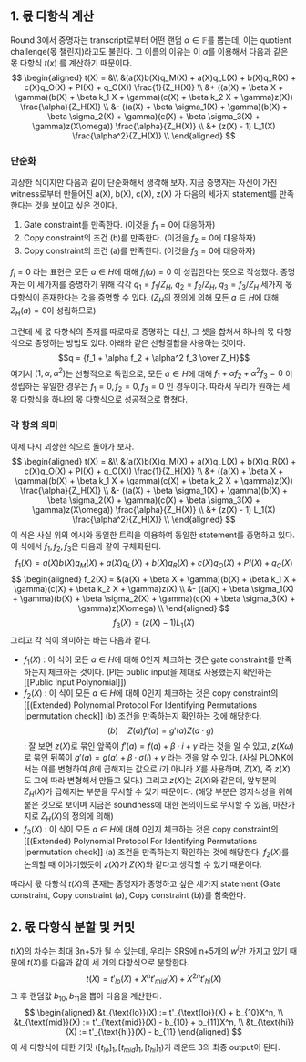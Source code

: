 ## 1. 몫 다항식 계산

Round 3에서 증명자는 transcript로부터 어떤 랜덤 $\alpha \in \mathbb{F}$를 뽑는데, 이는 quotient challenge(몫 챌린지)라고도 불린다. 그 이름의 이유는 이 $\alpha$를 이용해서 다음과 같은 몫 다항식 $t(x)$ 를 계산하기 때문이다.
$$
\begin{aligned}
t(X) = &\\ 
&(a(X)b(X)q_M(X) + a(X)q_L(X) + b(X)q_R(X) + c(X)q_O(X) + PI(X) + q_C(X)) \frac{1}{Z_H(X)} \\ 
&+ ((a(X) + \beta X + \gamma)(b(X) + \beta k_1 X + \gamma)(c(X) + \beta k_2 X + \gamma)z(X)) \frac{\alpha}{Z_H(X)} \\ 
&- ((a(X) + \beta \sigma_1(X) + \gamma)(b(X) + \beta \sigma_2(X) + \gamma)(c(X) + \beta \sigma_3(X) + \gamma)z(X\omega)) \frac{\alpha}{Z_H(X)} \\ 
&+ (z(X) - 1) L_1(X) \frac{\alpha^2}{Z_H(X)} \\
\end{aligned}
$$

### 단순화

괴상한 식이지만 다음과 같이 단순화해서 생각해 보자. 지금 증명자는 자신이 가진 witness로부터 만들어진 a(X), b(X), c(X), z(X) 가 다음의 세가지 statement를 만족한다는 것을 보이고 싶은 것이다.

1) Gate constraint를 만족한다. (이것을 $f_1 = 0$에 대응하자)
2) Copy constraint의 조건 (b)를 만족한다. (이것을 $f_2 = 0$에 대응하자)
3) Copy constraint의 조건 (a)를 만족한다. (이것을 $f_3 = 0$에 대응하자)

$f_i = 0$ 라는 표현은 모든 $a \in H$에 대해 $f_i(a) = 0$ 이 성립한다는 뜻으로 작성했다. 증명자는 이 세가지를 증명하기 위해 각각 $q_1 = f_1/Z_H$, $q_2 = f_2/Z_H$, $q_3 = f_3/Z_H$ 세가지 몫 다항식이 존재한다는 것을 증명할 수 있다. ($Z_H$의 정의에 의해 모든 $a \in H$에 대해 $Z_H(a) = 0$이 성립하므로)

그런데 세 몫 다항식의 존재를 따로따로 증명하는 대신, 그 셋을 합쳐서 하나의 몫 다항식으로 증명하는 방법도 있다. 아래와 같은 선형결합을 사용하는 것이다. $$q = {f_1 + \alpha f_2 + \alpha^2 f_3 \over Z_H}$$
여기서 $(1, \alpha, \alpha^2)$는 선형적으로 독립으로, 모든 $a \in H$에 대해 $f_1 + \alpha f_2 + \alpha^2 f_3 = 0$ 이 성립하는 유일한 경우는 $f_1=0, f_2=0, f_3=0$ 인 경우이다. 따라서 우리가 원하는 세 몫 다항식을 하나의 몫 다항식으로 성공적으로 합쳤다.


### 각 항의 의미

이제 다시 괴상한 식으로 돌아가 보자. $$
\begin{aligned}
t(X) = &\\ 
&(a(X)b(X)q_M(X) + a(X)q_L(X) + b(X)q_R(X) + c(X)q_O(X) + PI(X) + q_C(X)) \frac{1}{Z_H(X)} \\ 
&+ ((a(X) + \beta X + \gamma)(b(X) + \beta k_1 X + \gamma)(c(X) + \beta k_2 X + \gamma)z(X)) \frac{\alpha}{Z_H(X)} \\ 
&- ((a(X) + \beta \sigma_1(X) + \gamma)(b(X) + \beta \sigma_2(X) + \gamma)(c(X) + \beta \sigma_3(X) + \gamma)z(X\omega)) \frac{\alpha}{Z_H(X)} \\ 
&+ (z(X) - 1) L_1(X) \frac{\alpha^2}{Z_H(X)} \\
\end{aligned}
$$
이 식은 사실 위의 예시와 동일한 트릭을 이용하여 동일한 statement를 증명하고 있다. 이 식에서 $f_1, f_2, f_3$은 다음과 같이 구체화된다.
$$
f_1(X) = a(X)b(X)q_M(X) + a(X)q_L(X) + b(X)q_R(X) + c(X)q_O(X) + PI(X) + q_C(X)
$$
$$
\begin{aligned}
f_2(X) = &(a(X) + \beta X + \gamma)(b(X) + \beta k_1 X + \gamma)(c(X) + \beta k_2 X + \gamma)z(X) \\
&- ((a(X) + \beta \sigma_1(X) + \gamma)(b(X) + \beta \sigma_2(X) + \gamma)(c(X) + \beta \sigma_3(X) + \gamma)z(X\omega) \\
\end{aligned}
$$
$$f_3(X) = (z(X) - 1) L_1(X)$$
그리고 각 식이 의미하는 바는 다음과 같다.

- $f_1(X)$
	: 이 식이 모든 $a \in H$에 대해 0인지 체크하는 것은 gate constraint를 만족하는지 체크하는 것이다. (PI는 public input을 제대로 사용했는지 확인하는 [[Public Input Polynomial]])
- $f_2(X)$
	: 이 식이 모든 $a \in H$에 대해 0인지 체크하는 것은 copy constraint의 [[(Extended) Polynomial Protocol For Identifying Permutations |permutation check]] (b) 조건을 만족하는지 확인하는 것에 해당한다. $$(b) \quad Z(a)f'(a) =g'(a)Z(a \cdot g)$$
	: 잘 보면 $z(X)$로 묶인 앞쪽이 $f'(a) = f(a)+\beta \cdot i + \gamma$ 라는 것을 알 수 있고, $z(X\omega)$ 로 묶인 뒤쪽이 $g'(a)=g(a)+\beta \cdot \sigma(i) + \gamma$ 라는 것을 알 수 있다. (사실 PLONK에서는 이를 변형하여 $\beta$에 곱해지는 값으로 $i$가 아니라 $X$를 사용하며, $Z(X)$, 즉 $z(X)$도 그에 따라 변형해서 만들고 있다.) 그리고 $z(X)$는 $Z(X)$와 같은데, 앞부분의 $Z_H(X)$가 곱해지는 부분을 무시할 수 있기 때문이다. (해당 부분은 영지식성을 위해 붙은 것으로 보이며 지금은 soundness에 대한 논의이므로 무시할 수 있음, 마찬가지로 $Z_H(X)$의 정의에 의해)
- $f_3(X)$
	: 이 식이 모든 $a \in H$에 대해 0인지 체크하는 것은 copy constraint의 [[(Extended) Polynomial Protocol For Identifying Permutations |permutation check]] (a) 조건을 만족하는지 확인하는 것에 해당한다. $f_2(X)$를 논의할 때 이야기했듯이 $z(X)$가 $Z(X)$와 같다고 생각할 수 있기 때문이다.

따라서 몫 다항식 $t(X)$의 존재는 증명자가 증명하고 싶은 세가지 statement (Gate constraint, Copy constraint (a), Copy constraint (b))를 함축한다.

## 2. 몫 다항식 분할 및 커밋

$t(X)$의 차수는 최대 3n+5가 될 수 있는데, 우리는 SRS에 n+5개의 $w^i$만 가지고 있기 때문에 $t(X)$를 다음과 같이 세 개의 다항식으로 분할한다. $$t(X) = t'_{lo}(X) + X^{n}t'_{mid}(X) + X^{2n}t'_{hi}(X)$$
그 후 랜덤값 $b_{10}, b_{11}$을 뽑아 다음을 계산한다.
$$
\begin{aligned}
&t_{\text{lo}}(X) := t'_{\text{lo}}(X) + b_{10}X^n, \\
&t_{\text{mid}}(X) := t'_{\text{mid}}(X) - b_{10} + b_{11}X^n, \\
&t_{\text{hi}}(X) := t'_{\text{hi}}(X) - b_{11} 
\end{aligned}
$$
이 세 다항식에 대한 커밋 $([t_{lo}]_1, [t_{mid}]_1, [t_{hi}]_1)$가 라운드 3의 최종 output이 된다.